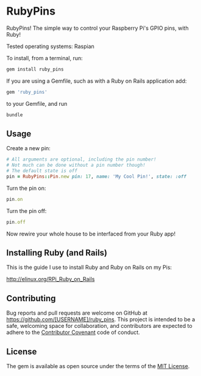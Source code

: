 # RubyPins

RubyPins! The simple way to control your Raspberry Pi's GPIO pins, with Ruby!

Tested operating systems: Raspian

To install, from a terminal, run:

```bash
gem install ruby_pins
```

If you are using a Gemfile, such as with a Ruby on Rails application add:

```ruby
gem 'ruby_pins'
```

to your Gemfile, and run

```bash
bundle
```

## Usage

Create a new pin:

```ruby
# All arguments are optional, including the pin number!
# Not much can be done without a pin number though!
# The default state is off
pin = RubyPins::Pin.new pin: 17, name: 'My Cool Pin!', state: :off
```

Turn the pin on:

```ruby
pin.on
```

Turn the pin off:

```ruby
pin.off
```

Now rewire your whole house to be interfaced from your Ruby app!

## Installing Ruby (and Rails)

This is the guide I use to install Ruby and Ruby on Rails on my Pis:

http://elinux.org/RPi_Ruby_on_Rails


## Contributing

Bug reports and pull requests are welcome on GitHub at https://github.com/[USERNAME]/ruby_pins. This project is intended to be a safe, welcoming space for collaboration, and contributors are expected to adhere to the [Contributor Covenant](http://contributor-covenant.org) code of conduct.


## License

The gem is available as open source under the terms of the [MIT License](http://opensource.org/licenses/MIT).

